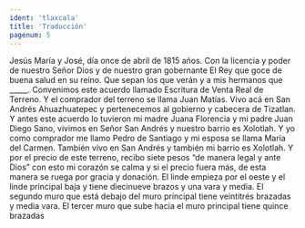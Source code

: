 ```yaml
---
ident: 'tlaxcala'
title: 'Traducción'
pagenum: 5
---
```

Jesús María y José, día once de abril de 1815 años.
Con la licencia y poder de nuestro Señor Dios y de nuestro gran gobernante El Rey que goce de buena salud en su reino. Que sepan los que verán y a mis hermanos que _____. Convenimos este acuerdo llamado Escritura de Venta Real de Terreno.
Y el comprador del terreno se llama Juan Matías. 
Vivo acá en San Andrés Ahuazhuatepec y pertenecemos al gobierno y cabecera de Tizatlan. Y antes este acuerdo lo tuvieron mi madre Juana Florencia y mi padre Juan Diego Sano, vivimos en Señor San Andrés y nuestro barrio es Xolotlah. Y yo como comprador me llamo Pedro de Santiago y mi esposa se llama María del Carmen. También vivo en San Andrés y también mi barrio es Xolotlah. Y por el precio de este terreno, recibo siete pesos “de manera legal y ante Dios” con esto mi corazón se calma y si el precio fuera más, de esta manera se ruega por gracia y donación. El linde empieza por el oeste y el linde principal baja y tiene diecinueve brazos y una vara y media. El segundo muro que está debajo del muro principal tiene veintitrés brazadas y media vara. El tercer muro que sube hacia el muro principal tiene quince brazadas 
